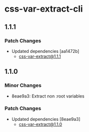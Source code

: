 # css-var-extract-cli

## 1.1.1

### Patch Changes

- Updated dependencies [aa1472b]
  - css-var-extract@1.1.1

## 1.1.0

### Minor Changes

- 8eae9a3: Extract non :root variables

### Patch Changes

- Updated dependencies [8eae9a3]
  - css-var-extract@1.1.0
